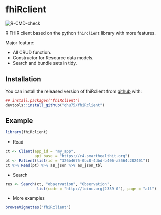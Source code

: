 
# fhiRclient

<!-- badges: start -->
![R-CMD-check](https://github.com/qhu75/fhiRclient/workflows/R-CMD-check/badge.svg?branch=main)
<!-- badges: end -->

R FHIR client based on the python `fhirclient` library with more features.

Major feature:

* All CRUD function.
* Constructor for Resource data models.
* Search and bundle sets in tidy.

## Installation

You can install the released version of fhiRclient from [github](https://github.com/qhu75/fhiRclient) with:

``` r
## install.packages("fhiRclient")
devtools::install_github("qhu75/fhiRclient")
```

## Example

``` r
library(fhiRclient)
```

* Read

``` r
ct <- Client(app_id = "my_app",
             api_base = "https://r4.smarthealthit.org")
pt <- Patient(list(id = "326b4675-0bc8-4dbd-b406-a5564c282401"))
ct %>% Read(pt) %>% as_json %>% as_json_tbl
```

* Search
``` r
res <- Search(ct, "observation", "Observation",
              list(code = "http://loinc.org|2339-0"), page = "all")
```

* More examples
``` r
browseVignettes("fhiRclient")
```
